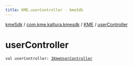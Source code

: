 ```yaml
---
title: KME.userController - kmeSdk
---
```


[kmeSdk](../../index.html) / [com.kme.kaltura.kmesdk](../index.html) / [KME](index.html) / [userController](./user-controller.html)

# userController

`val userController: `[`IKmeUserController`](../../com.kme.kaltura.kmesdk.controller/-i-kme-user-controller/index.html)